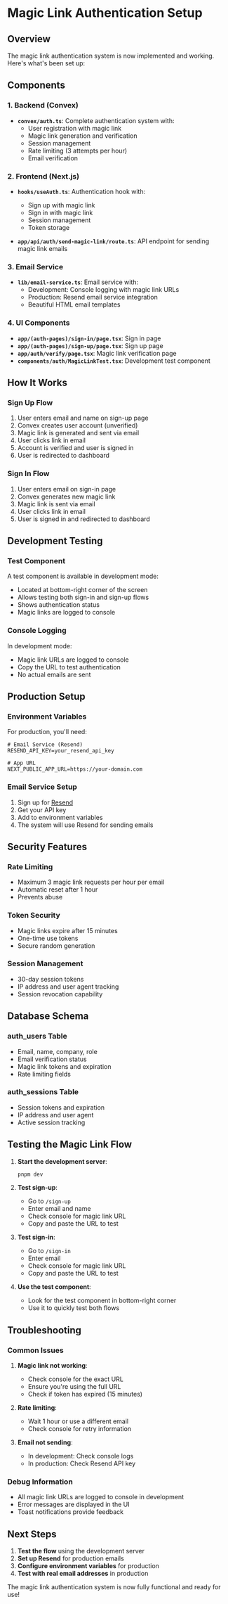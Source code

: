# Magic Link Authentication Setup

## Overview

The magic link authentication system is now implemented and working. Here's what's been set up:

## Components

### 1. Backend (Convex)
- **`convex/auth.ts`**: Complete authentication system with:
  - User registration with magic link
  - Magic link generation and verification
  - Session management
  - Rate limiting (3 attempts per hour)
  - Email verification

### 2. Frontend (Next.js)
- **`hooks/useAuth.ts`**: Authentication hook with:
  - Sign up with magic link
  - Sign in with magic link
  - Session management
  - Token storage

- **`app/api/auth/send-magic-link/route.ts`**: API endpoint for sending magic link emails

### 3. Email Service
- **`lib/email-service.ts`**: Email service with:
  - Development: Console logging with magic link URLs
  - Production: Resend email service integration
  - Beautiful HTML email templates

### 4. UI Components
- **`app/(auth-pages)/sign-in/page.tsx`**: Sign in page
- **`app/(auth-pages)/sign-up/page.tsx`**: Sign up page
- **`app/auth/verify/page.tsx`**: Magic link verification page
- **`components/auth/MagicLinkTest.tsx`**: Development test component

## How It Works

### Sign Up Flow
1. User enters email and name on sign-up page
2. Convex creates user account (unverified)
3. Magic link is generated and sent via email
4. User clicks link in email
5. Account is verified and user is signed in
6. User is redirected to dashboard

### Sign In Flow
1. User enters email on sign-in page
2. Convex generates new magic link
3. Magic link is sent via email
4. User clicks link in email
5. User is signed in and redirected to dashboard

## Development Testing

### Test Component
A test component is available in development mode:
- Located at bottom-right corner of the screen
- Allows testing both sign-in and sign-up flows
- Shows authentication status
- Magic links are logged to console

### Console Logging
In development mode:
- Magic link URLs are logged to console
- Copy the URL to test authentication
- No actual emails are sent

## Production Setup

### Environment Variables
For production, you'll need:

```env
# Email Service (Resend)
RESEND_API_KEY=your_resend_api_key

# App URL
NEXT_PUBLIC_APP_URL=https://your-domain.com
```

### Email Service Setup
1. Sign up for [Resend](https://resend.com)
2. Get your API key
3. Add to environment variables
4. The system will use Resend for sending emails

## Security Features

### Rate Limiting
- Maximum 3 magic link requests per hour per email
- Automatic reset after 1 hour
- Prevents abuse

### Token Security
- Magic links expire after 15 minutes
- One-time use tokens
- Secure random generation

### Session Management
- 30-day session tokens
- IP address and user agent tracking
- Session revocation capability

## Database Schema

### auth_users Table
- Email, name, company, role
- Email verification status
- Magic link tokens and expiration
- Rate limiting fields

### auth_sessions Table
- Session tokens and expiration
- IP address and user agent
- Active session tracking

## Testing the Magic Link Flow

1. **Start the development server**:
   ```bash
   pnpm dev
   ```

2. **Test sign-up**:
   - Go to `/sign-up`
   - Enter email and name
   - Check console for magic link URL
   - Copy and paste the URL to test

3. **Test sign-in**:
   - Go to `/sign-in`
   - Enter email
   - Check console for magic link URL
   - Copy and paste the URL to test

4. **Use the test component**:
   - Look for the test component in bottom-right corner
   - Use it to quickly test both flows

## Troubleshooting

### Common Issues

1. **Magic link not working**:
   - Check console for the exact URL
   - Ensure you're using the full URL
   - Check if token has expired (15 minutes)

2. **Rate limiting**:
   - Wait 1 hour or use a different email
   - Check console for retry information

3. **Email not sending**:
   - In development: Check console logs
   - In production: Check Resend API key

### Debug Information
- All magic link URLs are logged to console in development
- Error messages are displayed in the UI
- Toast notifications provide feedback

## Next Steps

1. **Test the flow** using the development server
2. **Set up Resend** for production emails
3. **Configure environment variables** for production
4. **Test with real email addresses** in production

The magic link authentication system is now fully functional and ready for use! 